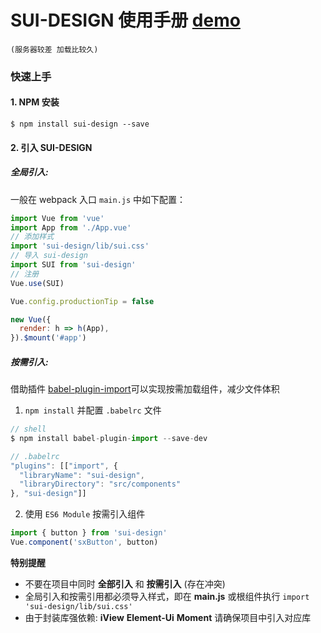 # SUI-DESIGN 使用手册 [demo](http://119.45.142.60:8080/sui-design/)
`(服务器较差 加载比较久)`
### 快速上手

#### 1. NPM 安装

```shell
$ npm install sui-design --save
```

#### 2. 引入 **SUI-DESIGN**

##### 全局引入:

一般在 webpack 入口 `main.js` 中如下配置：

```javascript
import Vue from 'vue'
import App from './App.vue'
// 添加样式
import 'sui-design/lib/sui.css'
// 导入 sui-design
import SUI from 'sui-design'
// 注册
Vue.use(SUI)

Vue.config.productionTip = false

new Vue({
  render: h => h(App),
}).$mount('#app')
```

##### 按需引入:

借助插件 [babel-plugin-import](https://github.com/ant-design/babel-plugin-import)可以实现按需加载组件，减少文件体积

1.  `npm install` 并配置 `.babelrc` 文件

```javascript
// shell
$ npm install babel-plugin-import --save-dev

// .babelrc
"plugins": [["import", {
  "libraryName": "sui-design",
  "libraryDirectory": "src/components"
}, "sui-design"]]
```

2. 使用 `ES6 Module` 按需引入组件

```javascript
import { button } from 'sui-design'
Vue.component('sxButton', button)
```

**特别提醒**

- 不要在项目中同时 **全部引入** 和 **按需引入** (存在冲突)
- 全局引入和按需引用都必须导入样式，即在 **main.js** 或根组件执行 `import 'sui-design/lib/sui.css'`
- 由于封装库强依赖: **iView** **Element-Ui** **Moment** 请确保项目中引入对应库

